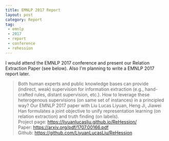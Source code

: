 ```yaml
---
title: EMNLP 2017 Report
layout: post
category: Report
tag: 
 - emnlp
 - 2017
 - report
 - conference
 - rehession
---
```


I would attend the EMNLP 2017 conference and present our Relation Extraction Paper (see below). Also I'm planning to write a EMNLP 2017 report later.

>Both human experts and public knowledge bases can provide (indirect, weak) supervision for information extraction (e.g., hand-crafted rules, distant supervision, etc.). How to leverage these heterogenous supervisions (on same set of instances) in a principled way? Our EMNLP 2017 paper with Liu Lucas Liyuan, Heng Ji, Jiawei Han formulates a joint objective to unify representation learning (on relation extraction) and truth finding (on labels).  
>Project page: https://liyuanlucasliu.github.io/ReHession/  
>Paper: https://arxiv.org/pdf/1707.00166.pdf  
>Github: https://github.com/LiyuanLucasLiu/ReHession